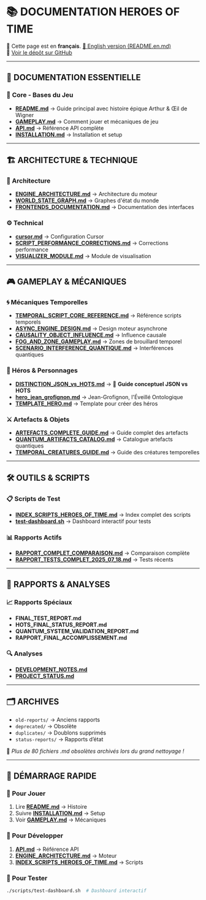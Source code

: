 # 📚 DOCUMENTATION HEROES OF TIME

📘 Cette page est en **français**. [🔀 English version (README.en.md)](https://github.com/v0ogz/Heroes-of-Time/blob/main/README.en.md)  
🔗 [Voir le dépôt sur GitHub](https://github.com/v0ogz/Heroes-of-Time)

---

## 🎯 **DOCUMENTATION ESSENTIELLE**

### 📖 **Core - Bases du Jeu**
- **[README.md](../README.md)** → Guide principal avec histoire épique Arthur & Œil de Wigner
- **[GAMEPLAY.md](core/GAMEPLAY.md)** → Comment jouer et mécaniques de jeu
- **[API.md](core/API.md)** → Référence API complète
- **[INSTALLATION.md](core/INSTALLATION.md)** → Installation et setup

---

## 🏗️ **ARCHITECTURE & TECHNIQUE**

### **🔧 Architecture**
- **[ENGINE_ARCHITECTURE.md](architecture/ENGINE_ARCHITECTURE.md)** → Architecture du moteur
- **[WORLD_STATE_GRAPH.md](architecture/WORLD_STATE_GRAPH.md)** → Graphes d'état du monde
- **[FRONTENDS_DOCUMENTATION.md](technical/FRONTENDS_DOCUMENTATION.md)** → Documentation des interfaces

### **⚙️ Technical**
- **[cursor.md](technical/cursor.md)** → Configuration Cursor
- **[SCRIPT_PERFORMANCE_CORRECTIONS.md](technical/SCRIPT_PERFORMANCE_CORRECTIONS.md)** → Corrections performance
- **[VISUALIZER_MODULE.md](technical/VISUALIZER_MODULE.md)** → Module de visualisation

---

## 🎮 **GAMEPLAY & MÉCANIQUES**

### **🌀 Mécaniques Temporelles**
- **[TEMPORAL_SCRIPT_CORE_REFERENCE.md](grammar/TEMPORAL_SCRIPT_CORE_REFERENCE.md)** → Référence scripts temporels
- **[ASYNC_ENGINE_DESIGN.md](temporal/ASYNC_ENGINE_DESIGN.md)** → Design moteur asynchrone
- **[CAUSALITY_OBJECT_INFLUENCE.md](temporal/CAUSALITY_OBJECT_INFLUENCE.md)** → Influence causale
- **[FOG_AND_ZONE_GAMEPLAY.md](temporal/FOG_AND_ZONE_GAMEPLAY.md)** → Zones de brouillard temporel
- **[SCENARIO_INTERFERENCE_QUANTIQUE.md](temporal/SCENARIO_INTERFERENCE_QUANTIQUE.md)** → Interférences quantiques

### **🔮 Héros & Personnages**
- **[DISTINCTION_JSON_vs_HOTS.md](heroes/DISTINCTION_JSON_vs_HOTS.md)** → 🎯 **Guide conceptuel JSON vs HOTS**
- **[hero_jean_grofignon.md](heroes/hero_jean_grofignon.md)** → Jean-Grofignon, l'Éveillé Ontologique
- **[TEMPLATE_HERO.md](heroes/TEMPLATE_HERO.md)** → Template pour créer des héros

### **⚔️ Artefacts & Objets**
- **[ARTEFACTS_COMPLETE_GUIDE.md](items/ARTEFACTS_COMPLETE_GUIDE.md)** → Guide complet des artefacts
- **[QUANTUM_ARTIFACTS_CATALOG.md](quantum/QUANTUM_ARTIFACTS_CATALOG.md)** → Catalogue artefacts quantiques
- **[TEMPORAL_CREATURES_GUIDE.md](items/TEMPORAL_CREATURES_GUIDE.md)** → Guide des créatures temporelles

---

## 🛠️ **OUTILS & SCRIPTS**

### **📋 Scripts de Test**
- **[INDEX_SCRIPTS_HEROES_OF_TIME.md](../scripts/INDEX_SCRIPTS_HEROES_OF_TIME.md)** → Index complet des scripts
- **[test-dashboard.sh](../scripts/test-dashboard.sh)** → Dashboard interactif pour tests

### **📊 Rapports Actifs**
- **[RAPPORT_COMPLET_COMPARAISON.md](reports/RAPPORT_COMPLET_COMPARAISON.md)** → Comparaison complète
- **[RAPPORT_TESTS_COMPLET_2025_07_18.md](reports/RAPPORT_TESTS_COMPLET_2025_07_18.md)** → Tests récents

---

## 📁 **RAPPORTS & ANALYSES**

### **📈 Rapports Spéciaux**
- **FINAL_TEST_REPORT.md**
- **HOTS_FINAL_STATUS_REPORT.md**
- **QUANTUM_SYSTEM_VALIDATION_REPORT.md**
- **RAPPORT_FINAL_ACCOMPLISSEMENT.md**

### **🔍 Analyses**
- **[DEVELOPMENT_NOTES.md](../analysis/DEVELOPMENT_NOTES.md)**
- **[PROJECT_STATUS.md](../analysis/PROJECT_STATUS.md)**

---

## 🗂️ **ARCHIVES**

- `old-reports/` → Anciens rapports
- `deprecated/` → Obsolète
- `duplicates/` → Doublons supprimés
- `status-reports/` → Rapports d’état

🧹 *Plus de 80 fichiers .md obsolètes archivés lors du grand nettoyage !*

---

## 🚀 **DÉMARRAGE RAPIDE**

### **🎯 Pour Jouer**
1. Lire **[README.md](../README.md)** → Histoire
2. Suivre **[INSTALLATION.md](core/INSTALLATION.md)** → Setup
3. Voir **[GAMEPLAY.md](core/GAMEPLAY.md)** → Mécaniques

### **🔧 Pour Développer**
1. **[API.md](core/API.md)** → Référence API
2. **[ENGINE_ARCHITECTURE.md](architecture/ENGINE_ARCHITECTURE.md)** → Moteur
3. **[INDEX_SCRIPTS_HEROES_OF_TIME.md](../scripts/INDEX_SCRIPTS_HEROES_OF_TIME.md)** → Scripts

### **🧪 Pour Tester**
```bash
./scripts/test-dashboard.sh  # Dashboard interactif
